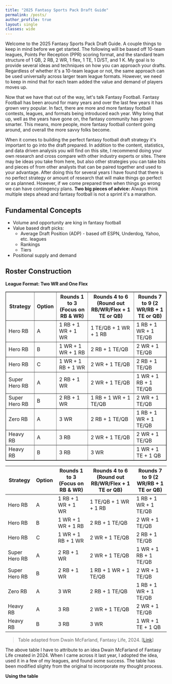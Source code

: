 ```yaml
---
title: "2025 Fantasy Sports Pack Draft Guide"
permalink: /posts/
author_profile: true
layout: single
classes: wide
---
```


Welcome to the 2025 Fantasy Sports Pack Draft Guide. A couple things to keep in mind before we get started. The following will be based off 10-team leagues, Points Per Reception (PPR) scoring format, and the standard team structure of 1 QB, 2 RB, 2 WR, 1 flex, 1 TE, 1 D/ST, and 1 K. My goal is to provide several ideas and techniques on how you can approach your drafts. Regardless of whether it's a 10-team league or not, the same approach can be used universally across larger team league formats. However, we need to keep in mind that for each team added the value and demand of players moves up.

Now that we have that out of the way, let's talk Fantasy Football. Fantasy Football has been around for many years and over the last few years it has grown very popular. In fact, there are more and more fantasy football contests, leagues, and formats being introduced each year. Why bring that up, well as the years have gone on, the fantasy community has grown smarter. This means, more people, more fantasy football content going around, and overall the more savvy folks become. 

When it comes to building the perfect fantasy football draft strategy it's important to go into the draft prepared. In addition to the content, statistics, and data driven analysis you will find on this site, I recommend doing your own research and cross compare with other industry experts or sites. There may be ideas you take from here, but also other strategies you can take bits and pieces of from other analysts that can be paired together and used to your advantage. After doing this for several years I have found that there is no perfect strategy or amount of research that will make things go perfect or as planned. However, if we come prepared then when things go wrong we can have contingency plans. **Two big pieces of advice:** Always think multiple steps ahead and fantasy football is not a sprint it's a marathon.

## Fundamental Concepts
- Volume and opportunity are king in fantasy football
- Value based draft picks:
    * Average Draft Position (ADP) - based off ESPN, Underdog, Yahoo, etc. leagues
    * Rankings
    * Tiers
- Positional supply and demand

## Roster Construction

**League Format: Two WR and One Flex**

<table border="1">
  <thead>
    <tr>
      <th>Strategy</th>
      <th>Option</th>
      <th>Rounds 1 to 3 (Focus on RB & WR)</th>
      <th>Rounds 4 to 6 (Round out RB/WR/Flex + 1 TE or QB)</th>
      <th>Rounds 7 to 9 (2 WR/RB + 1 TE or QB)</th>
    </tr>
  </thead>
  <tbody>
    <tr>
      <td>Hero RB</td>
      <td>A</td>
      <td>1 RB + 1 WR + 1 WR</td>
      <td>1 TE/QB + 1 WR + 1 RB</td>
      <td>1 RB + 1 WR + 1 TE/QB</td>
    </tr>
    <tr>
      <td>Hero RB</td>
      <td>B</td>
      <td>1 WR + 1 WR + 1 RB</td>
      <td>2 RB + 1 TE/QB</td>
      <td>2 WR + 1 TE/QB</td>
    </tr>
    <tr>
      <td>Hero RB</td>
      <td>C</td>
      <td>1 WR + 1 RB + 1 WR</td>
      <td>2 WR + 1 TE/QB</td>
      <td>2 RB + 1 TE/QB</td>
    </tr>
    <tr>
      <td>Super Hero RB</td>
      <td>A</td>
      <td>2 RB + 1 WR</td>
      <td>2 WR + 1 TE/QB</td>
      <td>1 WR + 1 RB + 1 TE/QB</td>
    </tr>
    <tr>
      <td>Super Hero RB</td>
      <td>B</td>
      <td>2 RB + 1 WR</td>
      <td>1 RB + 1 WR + 1 TE/QB</td>
      <td>2 WR + 1 TE/QB</td>
    </tr>
    <tr>
      <td>Zero RB</td>
      <td>A</td>
      <td>3 WR</td>
      <td>2 RB + 1 TE/QB</td>
      <td>1 RB + 1 WR + 1 TE/QB</td>
    </tr>
    <tr>
      <td>Heavy RB</td>
      <td>A</td>
      <td>3 RB</td>
      <td>2 WR + 1 TE/QB</td>
      <td>2 WR + 1 TE/QB</td>
    </tr>
    <tr>
      <td>Heavy RB</td>
      <td>B</td>
      <td>3 RB</td>
      <td>3 WR</td>
      <td>1 WR + 1 TE + 1 QB</td>
    </tr>
  </tbody>
</table>

| Strategy       | Option | Rounds 1 to 3 (Focus on RB & WR) | Rounds 4 to 6 (Round out RB/WR/Flex + 1 TE or QB) | Rounds 7 to 9 (2 WR/RB + 1 TE or QB) |
|----------------|--------|----------------------------------|------------------------------------------------|---------------------------------------|
| Hero RB        | A      | 1 RB + 1 WR + 1 WR               | 1 TE/QB + 1 WR + 1 RB                          | 1 RB + 1 WR + 1 TE/QB                |
| Hero RB        | B      | 1 WR + 1 WR + 1 RB               | 2 RB + 1 TE/QB                                 | 2 WR + 1 TE/QB                        |
| Hero RB        | C      | 1 WR + 1 RB + 1 WR               | 2 WR + 1 TE/QB                                 | 2 RB + 1 TE/QB                        |
| Super Hero RB  | A      | 2 RB + 1 WR                      | 2 WR + 1 TE/QB                                 | 1 WR + 1 RB + 1 TE/QB                |
| Super Hero RB  | B      | 2 RB + 1 WR                      | 1 RB + 1 WR + 1 TE/QB                          | 2 WR + 1 TE/QB                        |
| Zero RB        | A      | 3 WR                             | 2 RB + 1 TE/QB                                 | 1 RB + 1 WR + 1 TE/QB                |
| Heavy RB       | A      | 3 RB                             | 2 WR + 1 TE/QB                                 | 2 WR + 1 TE/QB                        |
| Heavy RB       | B      | 3 RB                             | 3 WR                                           | 1 WR + 1 TE + 1 QB                    |
> Table adapted from Dwain McFarland, Fantasy Life, 2024. [[Link](https://www.fantasylife.com/articles/fantasy/the-perfect-fantasy-football-draft-strategy-for-2024)]

The above table I have to attribute to an idea Dwain McFarland of Fantasy Life created in 2024. When I came across it last year, I adopted the idea, used it in a few of my leagues, and found some success. The table has been modified slighty from the original to incorporate my thought process.

**Using the table**

